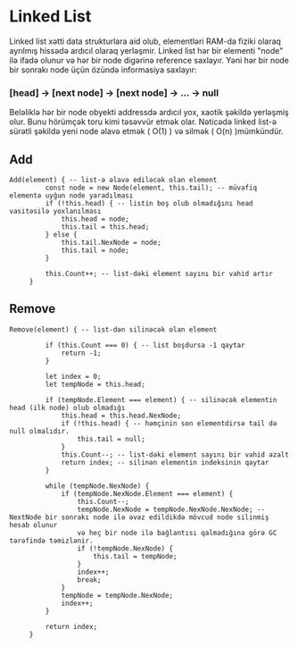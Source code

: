 # Linked List

Linked list xətti data strukturlara aid olub, elementləri RAM-da fiziki olaraq ayrılmış hissədə ardıcıl olaraq yerləşmir.  Linked list hər bir elementi "node" ilə ifadə olunur və hər bir node digərinə reference saxlayır. Yəni hər bir node bir sonrakı node üçün özündə informasiya saxlayır:

### [head] -> [next node] -> [next node] -> ... -> null

Beləliklə hər bir node obyekti addressdə ardıcıl yox, xaotik şəkildə yerləşmiş olur. Bunu hörümçək toru kimi təsəvvür etmək olar. Nəticədə linked list-ə sürətli şəkildə yeni node əlavə etmək ( O(1) )  və silmək ( O(n) )mümkündür.   


## Add

```text
Add(element) { -- list-ə əlavə ediləcək olan element
         const node = new Node(element, this.tail); -- müvafiq elementə uyğun node yaradılması
         if (!this.head) { -- listin boş olub olmadığını head vasitəsilə yoxlanılması 
             this.head = node;
             this.tail = this.head;
         } else {
             this.tail.NexNode = node;
             this.tail = node;
         }

         this.Count++; -- list-dəki element sayını bir vahid artır
     }
```

## Remove

```text
Remove(element) { -- list-dən silinəcək olan element

         if (this.Count === 0) { -- list boşdursa -1 qaytar
             return -1;
         }

         let index = 0;
         let tempNode = this.head;

         if (tempNode.Element === element) { -- silinəcək elementin head (ilk node) olub olmadığı
             this.head = this.head.NexNode;
             if (!this.head) { -- həmçinin son elementdirsə tail də null olmalıdır. 
                 this.tail = null;
             }
             this.Count--; -- list-dəki element sayını bir vahid azalt
             return index; -- silinən elementin indeksinin qaytar
         }

         while (tempNode.NexNode) { 
             if (tempNode.NexNode.Element === element) {
                 this.Count--;
                 tempNode.NexNode = tempNode.NexNode.NexNode; -- NextNode bir sonrakı node ilə əvəz edildikdə mövcud node silinmiş hesab olunur 
                 və heç bir node ilə bağlantısı qalmadığına görə GC tərəfində təmizlənir. 
                 if (!tempNode.NexNode) {
                     this.tail = tempNode;
                 }
                 index++;
                 break;
             }
             tempNode = tempNode.NexNode;
             index++;
         }

         return index;
     }
```
